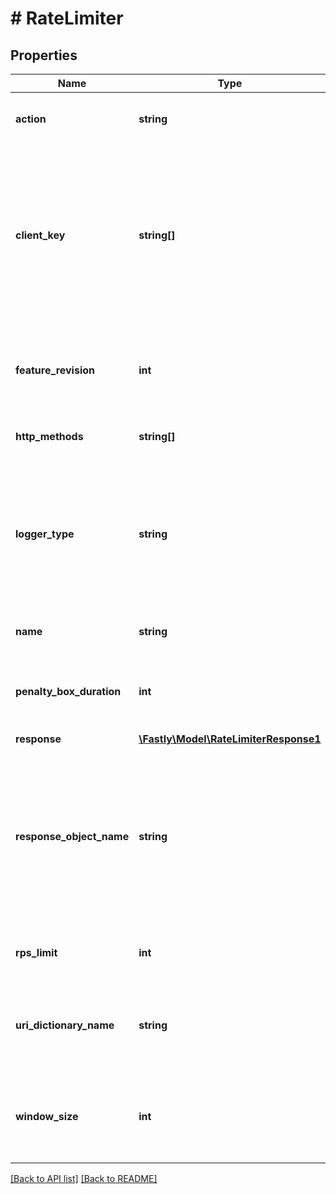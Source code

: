 # # RateLimiter

## Properties

Name | Type | Description | Notes
------------ | ------------- | ------------- | -------------
**action** | **string** | The action to take when a rate limiter violation is detected. | [optional]
**client_key** | **string[]** | Array of VCL variables used to generate a counter key to identify a client. Example variables include &#x60;req.http.Fastly-Client-IP&#x60;, &#x60;req.http.User-Agent&#x60;, or a custom header like &#x60;req.http.API-Key&#x60;. | [optional]
**feature_revision** | **int** | Revision number of the rate limiting feature implementation. Defaults to the most recent revision. | [optional]
**http_methods** | **string[]** | Array of HTTP methods to apply rate limiting to. | [optional]
**logger_type** | **string** | Name of the type of logging endpoint to be used when action is &#x60;log_only&#x60;. The logging endpoint type is used to determine the appropriate log format to use when emitting log entries. | [optional]
**name** | **string** | A human readable name for the rate limiting rule. | [optional]
**penalty_box_duration** | **int** | Length of time in seconds that the rate limiter is in effect after the initial violation is detected. | [optional]
**response** | [**\Fastly\Model\RateLimiterResponse1**](RateLimiterResponse1.md) |  | [optional]
**response_object_name** | **string** | Name of existing response object. Required if &#x60;action&#x60; is &#x60;response_object&#x60;. Note that the rate limiter response is only updated to reflect the response object content when saving the rate limiter configuration. | [optional]
**rps_limit** | **int** | Upper limit of requests per second allowed by the rate limiter. | [optional]
**uri_dictionary_name** | **string** | The name of an Edge Dictionary containing URIs as keys. If not defined or &#x60;null&#x60;, all origin URIs will be rate limited. | [optional]
**window_size** | **int** | Number of seconds during which the RPS limit must be exceeded in order to trigger a violation. | [optional]

[[Back to API list]](../../README.md#endpoints) [[Back to README]](../../README.md)
